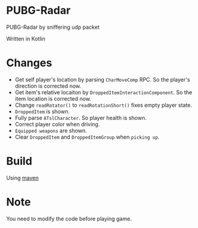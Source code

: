 # PUBG-Radar
PUBG-Radar by sniffering udp packet

Written in Kotlin

# Changes
* Get self player's location by parsing `CharMoveComp` RPC. So the player's direction is corrected now. 
* Get item's relative locaiton by `DroppedItemInteractionComponent`. So the item location is corrected now.
* Change `readRotator()` to `readRotationShort()` fixes empty player state.
* `DroppedItem` is shown.
* Fully parse `ATslCharacter`. So player health is shown.
* Correct player color when driving.
* `Equipped weapons` are shown.
* Clear `DroppedItem` and `DroppedItemGroup` when `picking up`.

# Build
Using [maven](https://maven.apache.org/)

# Note
You need to modify the code before playing game.